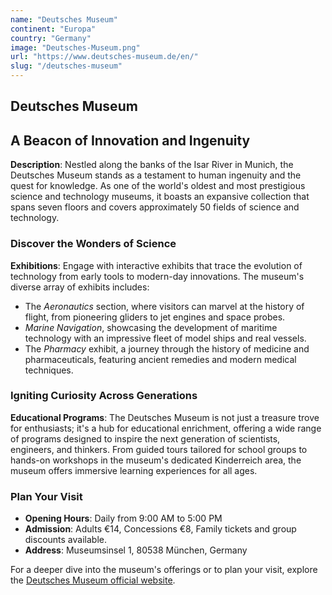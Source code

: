 ```yaml
---
name: "Deutsches Museum"
continent: "Europa"
country: "Germany"
image: "Deutsches-Museum.png"
url: "https://www.deutsches-museum.de/en/"
slug: "/deutsches-museum"
---
```



## **Deutsches Museum**

## A Beacon of Innovation and Ingenuity

**Description**: Nestled along the banks of the Isar River in Munich, the Deutsches Museum stands as a testament to human ingenuity and the quest for knowledge. As one of the world's oldest and most prestigious science and technology museums, it boasts an expansive collection that spans seven floors and covers approximately 50 fields of science and technology.

### Discover the Wonders of Science

**Exhibitions**: Engage with interactive exhibits that trace the evolution of technology from early tools to modern-day innovations. The museum's diverse array of exhibits includes:

- The *Aeronautics* section, where visitors can marvel at the history of flight, from pioneering gliders to jet engines and space probes.
- *Marine Navigation*, showcasing the development of maritime technology with an impressive fleet of model ships and real vessels.
- The *Pharmacy* exhibit, a journey through the history of medicine and pharmaceuticals, featuring ancient remedies and modern medical techniques.

### Igniting Curiosity Across Generations

**Educational Programs**: The Deutsches Museum is not just a treasure trove for enthusiasts; it's a hub for educational enrichment, offering a wide range of programs designed to inspire the next generation of scientists, engineers, and thinkers. From guided tours tailored for school groups to hands-on workshops in the museum's dedicated Kinderreich area, the museum offers immersive learning experiences for all ages.

### Plan Your Visit

- **Opening Hours**: Daily from 9:00 AM to 5:00 PM
- **Admission**: Adults €14, Concessions €8, Family tickets and group discounts available.
- **Address**: Museumsinsel 1, 80538 München, Germany

For a deeper dive into the museum's offerings or to plan your visit, explore the [Deutsches Museum official website](https://www.deutsches-museum.de/en/).